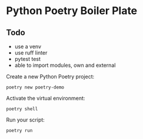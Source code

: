 # Python Poetry Boiler Plate

## Todo

- use a venv
- use ruff linter
- pytest test
- able to import modules, own and external

Create a new Python Poetry project:

```shell
poetry new poetry-demo
```

Activate the virtual environment:

```shell
poetry shell
```

Run your script:

```shell
poetry run
```
